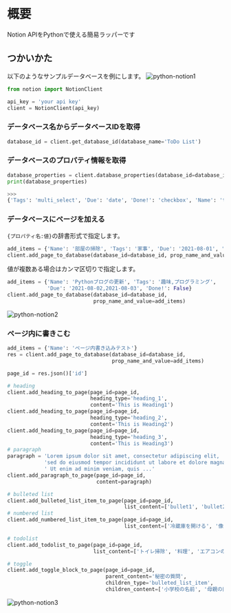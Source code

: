 # 概要

Notion APIをPythonで使える簡易ラッパーです

## つかいかた

以下のようなサンプルデータベースを例にします。
![python-notion1](https://user-images.githubusercontent.com/77523162/127741332-e732a88d-d887-4e94-948d-bd4d19b2ec7e.png)

```python
from notion import NotionClient

api_key = 'your api key'
client = NotionClient(api_key)
```

### データベース名からデータベースIDを取得

```python
database_id = client.get_database_id(database_name='ToDo List')
```

### データベースのプロパティ情報を取得

```python
database_properties = client.database_properties(database_id=database_id)
print(database_properties)

>>>
{'Tags': 'multi_select', 'Due': 'date', 'Done!': 'checkbox', 'Name': 'title'}
```

### データベースにページを加える

`{プロパティ名:値}`の辞書形式で指定します。

```python
add_items = {'Name': '部屋の掃除', 'Tags': '家事', 'Due': '2021-08-01', 'Done!': False}
client.add_page_to_database(database_id=database_id, prop_name_and_value=add_items)
```

値が複数ある場合はカンマ区切りで指定します。

```python
add_items = {'Name': 'Pythonブログの更新', 'Tags': '趣味,プログラミング',
             'Due': '2021-08-02,2021-08-03', 'Done!': False}
client.add_page_to_database(database_id=database_id,
                            prop_name_and_value=add_items)
```

![python-notion2](https://user-images.githubusercontent.com/77523162/127741330-a8d5064c-d827-477e-9e0e-d45e0940a2e8.png)


### ページ内に書きこむ

```python
add_items = {'Name': 'ページ内書き込みテスト'}
res = client.add_page_to_database(database_id=database_id,
                                  prop_name_and_value=add_items)

page_id = res.json()['id']

# heading
client.add_heading_to_page(page_id=page_id,
                           heading_type='heading_1',
                           content='This is Heading1')
client.add_heading_to_page(page_id=page_id,
                           heading_type='heading_2',
                           content='This is Heading2')
client.add_heading_to_page(page_id=page_id,
                           heading_type='heading_3',
                           content='This is Heading3')
# paragraph
paragraph = 'Lorem ipsum dolor sit amet, consectetur adipiscing elit, ' \
            'sed do eiusmod tempor incididunt ut labore et dolore magna aliqua.' \
            ' Ut enim ad minim veniam, quis ...'
client.add_paragraph_to_page(page_id=page_id,
                             content=paragraph)

# bulleted list
client.add_bulleted_list_item_to_page(page_id=page_id,
                                      list_content=['bullet1', 'bullet2', 'bullet3'])
# numbered list
client.add_numbered_list_item_to_page(page_id=page_id,
                                      list_content=['冷蔵庫を開ける', '像を入れる', '冷蔵庫を閉める'])

# todolist
client.add_todolist_to_page(page_id=page_id,
                            list_content=['トイレ掃除', '料理', 'エアコンのフィルター清掃'])

# toggle
client.add_toggle_block_to_page(page_id=page_id,
                                parent_content='秘密の質問',
                                children_type='bulleted_list_item',
                                children_content=['小学校の名前', '母親の旧姓', '初恋の人の名前'])
```

![python-notion3](https://user-images.githubusercontent.com/77523162/127741331-53249de3-3487-4709-970d-27f92c206d64.png)
